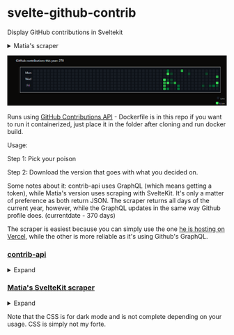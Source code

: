 # svelte-github-contrib
Display GitHub contributions in Sveltekit

<details>
  <summary>Matia's scraper</summary>

![image](https://github.com/cnoid/svelte-github-contrib/blob/4abe1c1c3c0c5991707d8d5e19004466d517a3fe/Screenshot%202023-11-14%20144156.png)

</details>


![image](https://github.com/cnoid/svelte-github-contrib/blob/6f6358db6157362efb4561744e1ce5a9b988b23b/contrib-api.png)

Runs using [GitHub Contributions API](https://github.com/mattcroat/github-contributions-api) - Dockerfile is in this repo if you want to run it containerized, just place it in the folder after cloning and run docker build.


Usage:

Step 1: Pick your poison

Step 2: Download the version that goes with what you decided on.

Some notes about it: contrib-api uses GraphQL (which means getting a token), while Matia's version uses scraping with SvelteKit. It's only a matter of preference as both return JSON. The scraper returns all days of the current year, however, while the GraphQL updates in the same way Github profile does. (currentdate - 370 days)

The scraper is easiest because you can simply use the one [he is hosting on Vercel](https://gh-contributions-api.vercel.app/), while the other is more reliable as it's using Github's GraphQL.


### [contrib-api](https://github.com/cnoid/contrib-api)

<details>
  <summary>Expand</summary>

```js
$lib/store.ts
import { writable } from 'svelte/store';
export const contributionsStore = writable([]);
```
  
  ```js
<script>
// Remember your other imports
import GitHubTable from '$lib/GitHubTable.svelte';
import { contributionsStore } from '$lib/store.ts';
import { onMount } from 'svelte';
  
    onMount(async () => {
      try {
        // Remember to replace the URL with your API
        const response = await fetch('https://example.com/api/contrib?userName=yourgithubusername');
        if (response.ok) {
          const data = await response.json();
          contributionsStore.set(data); // Update the store
        } else {
          console.error('Error fetching contributions:', response.status);
        }
      } catch (error) {
        console.error('Network error:', error);
      }
    });
// The rest of your script tag
</script>
```

Or, no error logging:

  ```js
<script>
// Remember your other imports
import GitHubTable from '$lib/GitHubTable.svelte';
import { contributionsStore } from '$lib/store.ts';
import { onMount } from 'svelte';
  
    onMount(async () => {
      try {
        // Remember to replace the URL with your API
        const response = await fetch('https://example.com/api/contrib?userName=yourgithubusername');
        if (response.ok) {
          const data = await response.json();
          contributionsStore.set(data); // Update the store
        } 
    });
// The rest of your script tag
</script>
```

Step 3:

Simply insert where you want it:
`<GitHubTable />`


</details>


### [Matia's SvelteKit scraper](https://github.com/mattcroat/github-contributions-api)

<details>
  <summary>Expand</summary>
Insert into your header:
  
```js
<script>
  <!-- The rest of your imports and such -->
  import { onMount } from 'svelte';
  import GitHubTable from '$lib/GitHubTable.svelte';

  let contributions = [];

  onMount(async () => {
    try {
      const response = await fetch('https://example.com/user/year');
      if (response.ok) {
        contributions = await response.json();
      } else {
        console.error('Error fetching contributions:', response.status);
      }
    } catch (error) {
      console.error('Network error:', error);
    }
  });
</script>
```

No error handling:

```js
<script>
  <!-- The rest of your imports and such -->
  import { onMount } from 'svelte';
  import GitHubTable from '$lib/GitHubTable.svelte';

  let contributions = [];

  onMount(async () => {
    const response = await fetch('https://example.com/user/year');
    if (response.ok) {
      contributions = await response.json();
    }
  });
</script>
```

Step 3:

Simply insert where you want it:
`<GitHubTable {contributions} />`


</details>



Note that the CSS is for dark mode and is not complete depending on your usage. CSS is simply not my forte.
